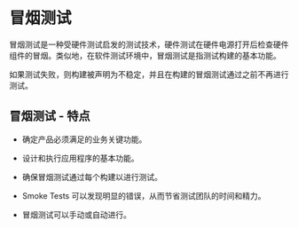 # 冒烟测试

冒烟测试是一种受硬件测试启发的测试技术，硬件测试在硬件电源打开后检查硬件组件的冒烟。类似地，在软件测试环境中，冒烟测试是指测试构建的基本功能。

如果测试失败，则构建被声明为不稳定，并且在构建的冒烟测试通过之前不再进行测试。

## 冒烟测试 - 特点

* 确定产品必须满足的业务关键功能。

* 设计和执行应用程序的基本功能。

* 确保冒烟测试通过每个构建以进行测试。

* Smoke Tests 可以发现明显的错误，从而节省测试团队的时间和精力。

* 冒烟测试可以手动或自动进行。
